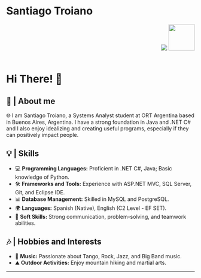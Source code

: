 # Santiago Troiano

<div align="right">
<a style="text-decoration: none" target="_blank"href="https://github.com/SantiagoTroiano">
<img src="https://visitor-badge.laobi.icu/badge?page_id=SantiagoTroiano.SantiagoTroiano&left_color=gray&right_color=blue&left_text=Profile%20visitors">
</a>
<a style="text-decoration: none" target="_blank" href="https://www.linkedin.com/in/santiagotroiano/" >
<img width="70"src="https://img.shields.io/badge/-Connect-blue?style=flat&logo=Linkedin&logoColor=white">
</a>
</div>

<br>

<h1>Hi There! 👋</h1>

<h2>📖 | About me</h2>
🌐 I am Santiago Troiano, a Systems Analyst student at ORT Argentina based in Buenos Aires, Argentina. I have a strong foundation in Java and .NET C# and I also enjoy idealizing and creating useful programs, especially if they can positively impact people.

<h2>💡 | Skills</h2>
<ul>
  <li>💻 <strong>Programming Languages:</strong> Proficient in .NET C#, Java; Basic knowledge of Python.</li>
  <li>🛠️ <strong>Frameworks and Tools:</strong> Experience with ASP.NET MVC, SQL Server, Git, and Eclipse IDE.</li>
  <li>📊 <strong>Database Management:</strong> Skilled in MySQL and PostgreSQL.</li>
  <li>🌍 <strong>Languages:</strong> Spanish (Native), English (C2 Level - EF SET).</li>
  <li>🤝 <strong>Soft Skills:</strong> Strong communication, problem-solving, and teamwork abilities.</li>
</ul>

<h2>🎶 | Hobbies and Interests</h2>
<ul>
  <li>🎵 <strong>Music:</strong> Passionate about Tango, Rock, Jazz, and Big Band music.</li>
  <li>⛰️ <strong>Outdoor Activities:</strong> Enjoy mountain hiking and martial arts.</li>
</ul>



-----
